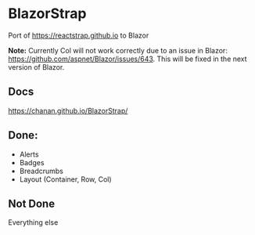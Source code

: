 # BlazorStrap

Port of https://reactstrap.github.io to Blazor

**Note:** Currently Col will not work correctly due to an issue in Blazor: https://github.com/aspnet/Blazor/issues/643. This will be fixed in the next version of Blazor.

## Docs
https://chanan.github.io/BlazorStrap/

## Done:
 * Alerts
 * Badges
 * Breadcrumbs
 * Layout (Container, Row, Col)

## Not Done

Everything else